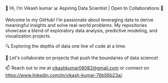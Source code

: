 👋 Hi, I’m Vikash kumar
📊 Aspiring Data Scientist | Open to Collaborations 🤝

Welcome to my GitHub! I'm passionate about leveraging data to derive meaningful insights and solve real-world problems. My repositories showcase a blend of exploratory data analysis, predictive modeling, and visualization projects.

🔍 Exploring the depths of data one line of code at a time.

🚀 Let's collaborate on projects that push the boundaries of data science!

📫 Reach out to me at vikashkumar08082@gmail.com or connect on https://www.linkedin.com/in/vikash-kumar-76b56b23a/.



<!---
vikash1607/vikash1607 is a ✨ special ✨ repository because its `README.md` (this file) appears on your GitHub profile.
You can click the Preview link to take a look at your changes.
--->
